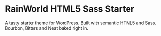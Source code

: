 RainWorld HTML5 Sass Starter
================

A tasty starter theme for WordPress. Built with semantic HTML5 and Sass. Bourbon, Bitters and Neat baked right in.
